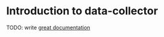 # Introduction to data-collector

TODO: write [great documentation](http://jacobian.org/writing/what-to-write/)
